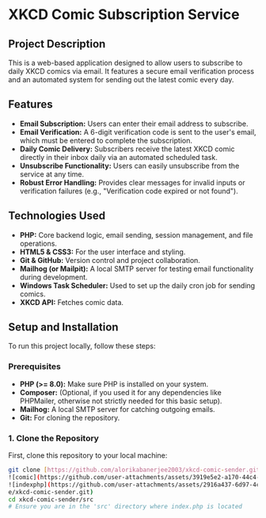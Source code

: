 # XKCD Comic Subscription Service

## Project Description
This is a web-based application designed to allow users to subscribe to daily XKCD comics via email. It features a secure email verification process and an automated system for sending out the latest comic every day.

## Features
* **Email Subscription:** Users can enter their email address to subscribe.
* **Email Verification:** A 6-digit verification code is sent to the user's email, which must be entered to complete the subscription.
* **Daily Comic Delivery:** Subscribers receive the latest XKCD comic directly in their inbox daily via an automated scheduled task.
* **Unsubscribe Functionality:** Users can easily unsubscribe from the service at any time.
* **Robust Error Handling:** Provides clear messages for invalid inputs or verification failures (e.g., "Verification code expired or not found").

## Technologies Used
* **PHP:** Core backend logic, email sending, session management, and file operations.
* **HTML5 & CSS3:** For the user interface and styling.
* **Git & GitHub:** Version control and project collaboration.
* **Mailhog (or Mailpit):** A local SMTP server for testing email functionality during development.
* **Windows Task Scheduler:** Used to set up the daily cron job for sending comics.
* **XKCD API:** Fetches comic data.

## Setup and Installation

To run this project locally, follow these steps:

### Prerequisites
* **PHP (>= 8.0):** Make sure PHP is installed on your system.
* **Composer:** (Optional, if you used it for any dependencies like PHPMailer, otherwise not strictly needed for this basic setup).
* **Mailhog:** A local SMTP server for catching outgoing emails.
* **Git:** For cloning the repository.

### 1. Clone the Repository
First, clone this repository to your local machine:
```bash
git clone [https://github.com/alorikabanerjee2003/xkcd-comic-sender.git](https://github.com/alorikabanerjee2003![email_verifications](https://github.com/user-attachments/assets/a2a28d8b-b22e-4aa0-9bdb-5a5c1f9eaf76)
![comic](https://github.com/user-attachments/assets/3919e5e2-a170-44c4-ad90-0422b0521953)
![indexphp](https://github.com/user-attachments/assets/2916a437-6d97-4ce3-9d44-4ba6f8c0e89a)
e/xkcd-comic-sender.git)
cd xkcd-comic-sender/src 
# Ensure you are in the 'src' directory where index.php is located
